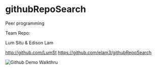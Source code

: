 # githubRepoSearch

Peer programming

Team Repo:

Lum Situ & Edison Lam

http://github.com/LumSt
https://github.com/elam3/githubRepoSearch

![Github Demo Walkthru](http://i.imgur.com/zKJFmTK.gif)
